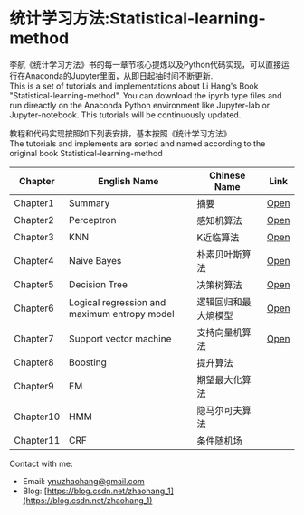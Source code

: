 # 统计学习方法:Statistical-learning-method
李航《统计学习方法》书的每一章节核心提炼以及Python代码实现，可以直接运行在Anaconda的Jupyter里面，从即日起抽时间不断更新.  
This is a set of tutorials and implementations about Li Hang's Book "Statistical-learning-method". You can download the ipynb type files and run direactly on the Anaconda Python environment like Jupyter-lab or Jupyter-notebook. This tutorials will be continuously updated.

教程和代码实现按照如下列表安排，基本按照《统计学习方法》  
The tutorials and implements are sorted and named according to the original book Statistical-learning-method

| **Chapter** | **English Name** | **Chinese Name** | **Link** |
| ------- | ------------ | ------------ | ---- |
| Chapter1 | Summary | 摘要 | [Open](https://nbviewer.jupyter.org/github/cleghom/Statistical-learning-method/blob/master/Chapter1-Summary.ipynb)  
| Chapter2 | Perceptron | 感知机算法 | [Open](https://nbviewer.jupyter.org/github/cleghom/Statistical-learning-method/blob/master/Chapter2-Perceptron.ipynb)  
| Chapter3 | KNN | K近临算法 | [Open](https://nbviewer.jupyter.org/github/cleghom/Statistical-learning-method/blob/master/Chapter3-KNN.ipynb)  
| Chapter4 | Naive Bayes | 朴素贝叶斯算法 | [Open](https://nbviewer.jupyter.org/github/cleghom/Statistical-learning-method/blob/master/Chapter4-Naive-Bayes.ipynb)  
| Chapter5 | Decision Tree | 决策树算法 | [Open](https://nbviewer.jupyter.org/github/cleghom/Statistical-learning-method/blob/master/Chapter5-DecisionTree.ipynb)  
| Chapter6 | Logical regression and maximum entropy model | 逻辑回归和最大熵模型 | [Open](https://nbviewer.jupyter.org/github/cleghom/Statistical-learning-method/blob/master/Chapter6-Logical-Regression-and-Maximum-Entropy-Model.ipynb)  
| Chapter7 | Support vector machine | 支持向量机算法 | [Open](https://nbviewer.jupyter.org/github/cleghom/Statistical-learning-method/blob/master/Chapter7-Support-Vector-Machines.ipynb)
| Chapter8 | Boosting | 提升算法 | []()
| Chapter9 | EM | 期望最大化算法 | []()
| Chapter10 | HMM | 隐马尔可夫算法 | []()
| Chapter11 | CRF | 条件随机场 | []()

Contact with me:  


* Email:    ynuzhaohang@gmail.com 
* Blog:     [https://blog.csdn.net/zhaohang_1](https://blog.csdn.net/zhaohang_1)